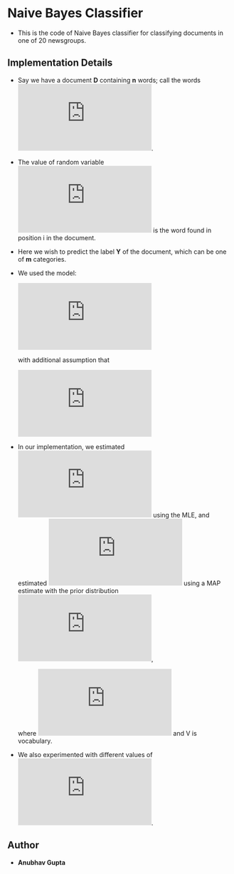 # Naive Bayes Classifier
- This is the code of Naive Bayes classifier for classifying documents in one of 20 newsgroups.

## Implementation Details
- Say we have a document **D** containing **n** words; call the words ![](https://latex.codecogs.com/gif.latex?X_1%2C%5Ccdots%2CX_n).
- The value of random variable ![](https://latex.codecogs.com/gif.latex?X_i) is the word found in position i in the document.
- Here we wish to predict the label **Y** of the document, which can be one of **m** categories.
- We used the model:
	
	![](https://latex.codecogs.com/gif.latex?P%28Y%20%7C%20X_1%2C%5Ccdots%2CX_n%29%20%5Cpropto%20P%28X_1%20...X_n%20%7C%20Y%20%29%7EP%28Y%29%20%3D%20P%28Y%29%20%5Cprod_%7Bi%3D1%7D%5Em%20P%28X_i%20%7C%20Y%29)
	
	with additional assumption that
	
	![](https://latex.codecogs.com/gif.latex?%5Cforall%20i%2Cj%7E%7E%20P%20%28X_i%20%7C%20Y%29%20%3D%20p%28X_j%20%7C%20Y%29)
									 
- In our implementation, we estimated ![](https://latex.codecogs.com/gif.latex?P%28Y%29) using the MLE, and estimated ![](https://latex.codecogs.com/gif.latex?P%28X%7CY%29) using a MAP estimate with the prior distribution ![](https://latex.codecogs.com/gif.latex?%5Ctext%7BDirichlet%7D%281&plus;%5Calpha%2C%5Ccdots%2C%201%20&plus;%20%5Calpha%29),

	where ![](https://latex.codecogs.com/gif.latex?%5Calpha%20%3D%20%5Cfrac%7B1%7D%7B%7CV%7C%7D) and V is vocabulary.
    
- We also experimented with different values of ![](https://latex.codecogs.com/gif.latex?%5Calpha).

## Author
- **Anubhav Gupta**
